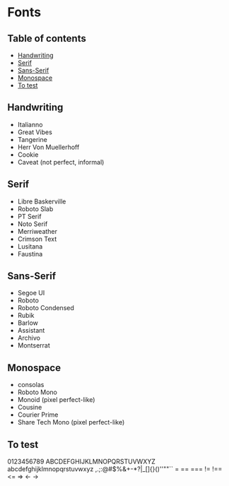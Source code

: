 # Fonts

## Table of contents

* [Handwriting](fonts.md#handwriting)
* [Serif](fonts.md#serif)
* [Sans-Serif](fonts.md#sans-serif)
* [Monospace](fonts.md#monospace)
* [To test](fonts.md#to-test)

## Handwriting

* Italianno
* Great Vibes
* Tangerine
* Herr Von Muellerhoff
* Cookie
* Caveat (not perfect, informal)

## Serif

* Libre Baskerville
* Roboto Slab
* PT Serif
* Noto Serif
* Merriweather
* Crimson Text
* Lusitana
* Faustina

## Sans-Serif

* Segoe UI
* Roboto
* Roboto Condensed
* Rubik
* Barlow
* Assistant
* Archivo
* Montserrat

## Monospace

* consolas
* Roboto Mono
* Monoid (pixel perfect-like)
* Cousine
* Courier Prime
* Share Tech Mono (pixel perfect-like)

## To test

0123456789
ABCDEFGHIJKLMNOPQRSTUVWXYZ
abcdefghijklmnopqrstuvwxyz
,.;:@#$%&+-*?|_[]{}()''""``
= == === != !== <= => <- ->
